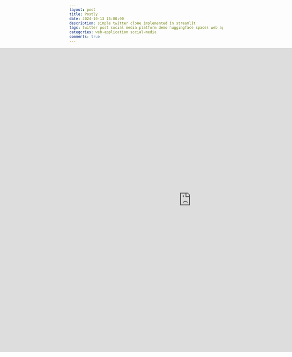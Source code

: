 ```yaml
---
layout: post
title: Postly
date: 2024-10-13 15:00:00
description: simple twitter clone implemented in streamlit
tags: twitter post social media platform demo huggingface spaces web app
categories: web-application social-media
comments: true
---
```


<body>
	<div style="width:100%; margin-left:-250px;">
	<iframe
		src="https://andreped-postly.hf.space"
		frameborder="0"
		width="1300"
		height="1000"
	></iframe>
	</div>
</body>
